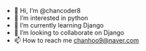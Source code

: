- 👋 Hi, I’m @chancoder8
- 👀 I’m interested in python
- 🌱 I’m currently learning Django
- 💞️ I’m looking to collaborate on Django
- 📫 How to reach me chanhoo9@naver.com

<!---
chancoder8/chancoder8 is a ✨ special ✨ repository because its `README.md` (this file) appears on your GitHub profile.
You can click the Preview link to take a look at your changes.
--->
